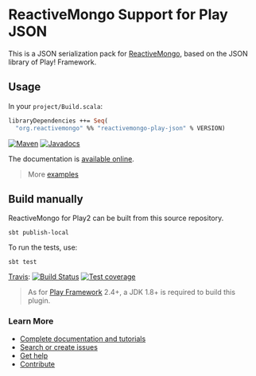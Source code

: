 # ReactiveMongo Support for Play JSON

This is a JSON serialization pack for [ReactiveMongo](http://reactivemongo.org), based on the JSON library of Play! Framework.

## Usage

In your `project/Build.scala`:

```ocaml
libraryDependencies ++= Seq(
  "org.reactivemongo" %% "reactivemongo-play-json" % VERSION)
```

[![Maven](https://img.shields.io/maven-central/v/org.reactivemongo/reactivemongo-play-json_2.12.svg)](http://search.maven.org/#search%7Cga%7C1%7Creactivemongo-play-json) [![Javadocs](https://javadoc.io/badge/org.reactivemongo/reactivemongo-play-json_2.12.svg)](https://javadoc.io/doc/org.reactivemongo/reactivemongo-play-json_2.12)

The documentation is [available online](http://reactivemongo.org/releases/0.1x/documentation/json/overview.html).

> More [examples](src/test/scala/JSONCollectionSpec.scala)

## Build manually

ReactiveMongo for Play2 can be built from this source repository.

    sbt publish-local

To run the tests, use:

    sbt test

[Travis](https://travis-ci.org/ReactiveMongo/ReactiveMongo-Play-Json): [![Build Status](https://travis-ci.org/ReactiveMongo/ReactiveMongo-Play-Json.svg?branch=master)](https://travis-ci.org/ReactiveMongo/ReactiveMongo-Play-Json) 
[![Test coverage](https://img.shields.io/badge/coverage-69%25-green.svg)](https://reactivemongo.github.io/ReactiveMongo-Play-Json/coverage/0.12.0/)

> As for [Play Framework](http://playframework.com/) 2.4+, a JDK 1.8+ is required to build this plugin.

### Learn More

- [Complete documentation and tutorials](http://reactivemongo.org/releases/0.11/documentation/tutorial/play2.html)
- [Search or create issues](https://github.com/ReactiveMongo/ReactiveMongo-Play-Json/issues)
- [Get help](https://groups.google.com/forum/?fromgroups#!forum/reactivemongo)
- [Contribute](https://github.com/ReactiveMongo/ReactiveMongo/blob/master/CONTRIBUTING.md#reactivemongo-developer--contributor-guidelines)
